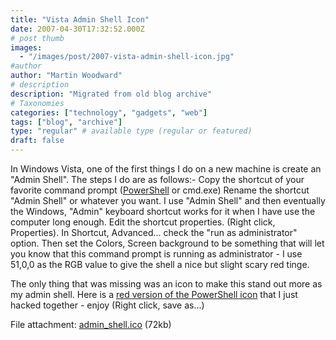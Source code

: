 ```yaml
---
title: "Vista Admin Shell Icon"
date: 2007-04-30T17:32:52.000Z
# post thumb
images:
  - "/images/post/2007-vista-admin-shell-icon.jpg"
#author
author: "Martin Woodward"
# description
description: "Migrated from old blog archive"
# Taxonomies
categories: ["technology", "gadgets", "web"]
tags: ["blog", "archive"]
type: "regular" # available type (regular or featured)
draft: false
---
```

[](http://www.woodwardweb.com/images/admin_shell.ico) In Windows Vista, one of the first things I do on a new machine is create an "Admin Shell".  The steps I do are as follows:-  Copy the shortcut of your favorite command prompt ([PowerShell](http://www.microsoft.com/windowsserver2003/technologies/management/powershell/default.mspx) or cmd.exe) Rename the shortcut "Admin Shell" or whatever you want.  I use "Admin Shell" and then eventually the Windows, "Admin" keyboard shortcut works for it when I have use the computer long enough. Edit the shortcut properties.  (Right click, Properties).  In Shortcut, Advanced... check the "run as administrator" option. Then set the Colors, Screen background to be something that will let you know that this command prompt is running as administrator - I use 51,0,0 as the RGB value to give the shell a nice but slight scary red tinge. 

The only thing that was missing was an icon to make this stand out more as my admin shell.  Here is a [red version of the PowerShell icon](http://www.woodwardweb.com/images/admin_shell.ico) that I just hacked together - enjoy (Right click, save as...) 

File attachment: [admin_shell.ico](http://www.woodwardweb.com/images/admin_shell.ico) (72kb)